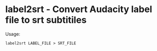 label2srt - Convert Audacity label file to srt subtitiles
===

Usage: 

    label2srt LABEL_FILE > SRT_FILE
